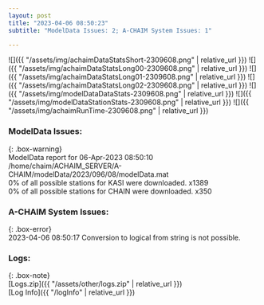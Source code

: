 ```yaml
---
layout: post
title: "2023-04-06 08:50:23"
subtitle: "ModelData Issues: 2; A-CHAIM System Issues: 1"

---
```


![]({{ "/assets/img/achaimDataStatsShort-2309608.png" | relative_url }})
![]({{ "/assets/img/achaimDataStatsLong00-2309608.png" | relative_url }})
![]({{ "/assets/img/achaimDataStatsLong01-2309608.png" | relative_url }})
![]({{ "/assets/img/achaimDataStatsLong02-2309608.png" | relative_url }})
![]({{ "/assets/img/modelDataDataStats-2309608.png" | relative_url }})
![]({{ "/assets/img/modelDataStationStats-2309608.png" | relative_url }})
![]({{ "/assets/img/achaimRunTime-2309608.png" | relative_url }})


### ModelData Issues:  
  
{: .box-warning}  
 ModelData report for 06-Apr-2023 08:50:10   
 /home/chaim/ACHAIM_SERVER/A-CHAIM/modelData/2023/096/08/modelData.mat   
 0% of all possible stations for KASI were downloaded. x1389   
 0% of all possible stations for CHAIN were downloaded. x350   
  
### A-CHAIM System Issues:  
  
{: .box-error}  
2023-04-06 08:50:17 Conversion to logical from string is not possible.  

### Logs:  
  
{: .box-note}  
[Logs.zip]({{ "/assets/other/logs.zip" | relative_url }})  
[Log Info]({{ "/logInfo" | relative_url }})  
